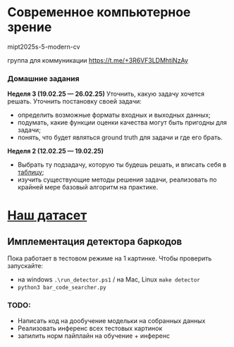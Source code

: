 # Современное компьютерное зрение

mipt2025s-5-modern-cv

группа для коммуникации https://t.me/+3R6VF3LDMhtiNzAy

### Домашние задания

**Неделя 3 (19.02.25 — 26.02.25)**
Уточнить, какую задачу хочется решать. Уточнить постановку своей задачи:
* определить возможные форматы входных и выходных данных;
* подумать, какие функции оценки качества могут быть пригодны для задачи;
* понять, что будет являться ground truth для задачи и где его брать.

**Неделя 2 (12.02.25 — 19.02.25)**
* Выбрать ту подзадачу, которую ты будешь решать, и вписать себя в [таблицу](https://docs.google.com/spreadsheets/d/1Yk-5f7Oj-KKH4crqZKOk2gE6I7E_kKZ4Eh0DJjRH10o/edit?usp=sharing);
* изучить существующие методы решения задачи, реализовать по крайней мере базовый алгоритм на практике.

# [Наш датасет](https://huggingface.co/datasets/mipt-modern-cv/barcodes)

## Имплементация детектора баркодов
Пока работает в тестовом режиме на 1 картинке.
Чтобы проверить запускайте:
- на windows `.\run_detector.ps1` / на Mac, Linux `make detector`
- `python3 bar_code_searcher.py`

### TODO:
- Написать код на дообучение модельки на собранных данных
- Реализовать инференс всех тестовых картинок
- запилить норм пайплайн на обучение + инференс